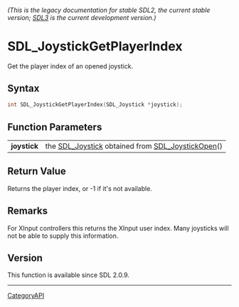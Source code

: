 ###### (This is the legacy documentation for stable SDL2, the current stable version; [SDL3](https://wiki.libsdl.org/SDL3/) is the current development version.)
# SDL_JoystickGetPlayerIndex

Get the player index of an opened joystick.

## Syntax

```c
int SDL_JoystickGetPlayerIndex(SDL_Joystick *joystick);

```

## Function Parameters

|                  |                                                                                       |
| ---------------- | ------------------------------------------------------------------------------------- |
| **joystick**     | the [SDL_Joystick](SDL_Joystick.md) obtained from [SDL_JoystickOpen](SDL_JoystickOpen.md)() |

## Return Value

Returns the player index, or -1 if it's not available.

## Remarks

For XInput controllers this returns the XInput user index. Many joysticks
will not be able to supply this information.

## Version

This function is available since SDL 2.0.9.

----
[CategoryAPI](CategoryAPI.md)
